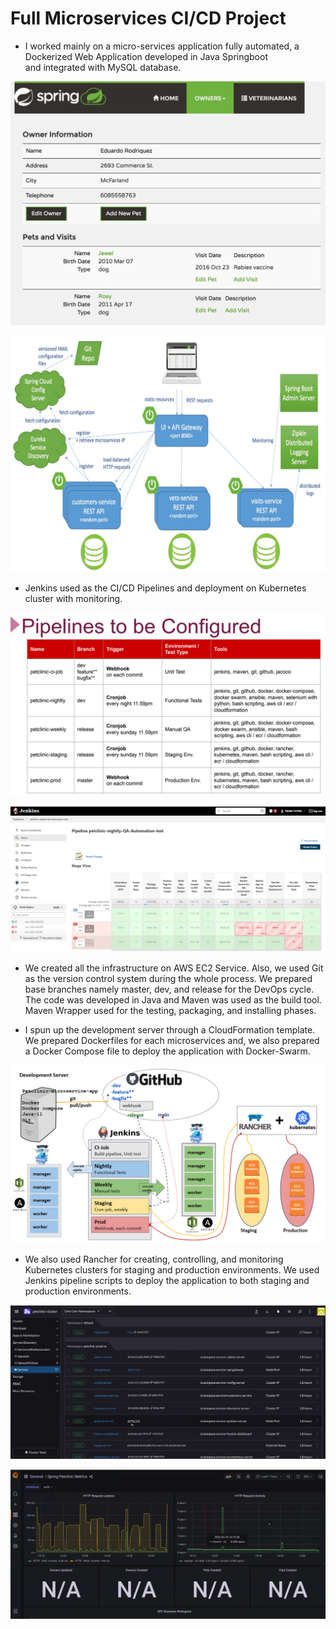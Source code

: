 # Full Microservices CI/CD Project 

- I worked mainly on a micro-services application fully automated, a Dockerized Web Application developed in Java Springboot and integrated with MySQL database.

![Spring Petclinic Microservices screenshot](docs/application-screenshot.png)

![Spring Petclinic Microservices architecture](docs/microservices-architecture-diagram.jpg)

- Jenkins used as the CI/CD Pipelines and deployment on Kubernetes cluster with monitoring. 

![Pipeline Configuration](docs/pipeline-config.png)

![Nightly Test Pipeline](docs/nightly-pipeline.png)

- We created all the infrastructure on AWS EC2 Service. Also, we used Git as the version control system during the whole process. 
We prepared base branches namely master, dev, and release for the DevOps cycle.
The code was developed in Java and Maven was used as the build tool. Maven Wrapper used for the testing, packaging, and installing phases. 

- I spun up the development server through a CloudFormation template. We prepared Dockerfiles for each microservices and, we also prepared a Docker Compose file to deploy the application with Docker-Swarm.

![Project Structure](docs/structure.png)

- We also used Rancher for creating, controlling, and monitoring Kubernetes clusters for staging and production environments. We used Jenkins pipeline scripts to deploy the application to both staging and production environments. 

![Rancher](docs/rancher.png)

![Prometheus Metrics](docs/prometheus.png)




